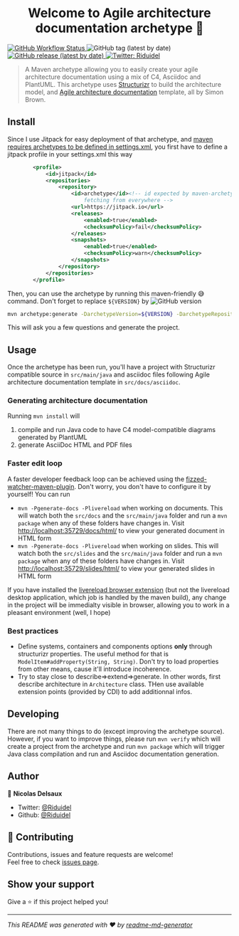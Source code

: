 <h1 align="center">Welcome to Agile architecture documentation archetype 👋</h1>
<p>
	<a href="https://github.com/Riduidel/agile-architecture-documentation-system/actions?query=workflow%3A%22Java+CI+with+Maven%22">
<img alt="GitHub Workflow Status" src="https://img.shields.io/github/workflow/status/Riduidel/agile-architecture-documentation-system/Java CI with Maven">
	</a>
	<img alt="GitHub tag (latest by date)" src="https://img.shields.io/github/v/tag/Riduidel/agile-architecture-documentation-system">
  <a href="https://github.com/Riduidel/agile-architecture-documentation-system/releases" target="_blank">
		<img alt="GitHub release (latest by date)" src="https://img.shields.io/github/v/release/Riduidel/agile-architecture-documentation-system">
	</a>

  <a href="https://twitter.com/Riduidel" target="_blank">
    <img alt="Twitter: Riduidel" src="https://img.shields.io/twitter/follow/Riduidel.svg?style=social" />
  </a>
</p>

> A Maven archetype allowing you to easily create your agile architecture documentation using a mix of C4, Asciidoc and PlantUML. This archetype uses [Structurizr](https://github.com/structurizr/java/) to build the architecture model, and [Agile architecture documentation](http://www.codingthearchitecture.com/2016/05/31/agile_software_architecture_documentation.html) template, all by Simon Brown.

## Install

Since I use Jitpack for easy deployment of that archetype, and [maven requires archetypes to be defined in settings.xml](http://maven.apache.org/archetype/maven-archetype-plugin/archetype-repository.html), you first have to define a jitpack profile in your settings.xml this way

```xml
		<profile>
			<id>jitpack</id>
			<repositories>
				<repository>
					<id>archetype</id><!-- id expected by maven-archetype-plugin to avoid 
						fetching from everywhere -->
					<url>https://jitpack.io</url>
					<releases>
						<enabled>true</enabled>
						<checksumPolicy>fail</checksumPolicy>
					</releases>
					<snapshots>
						<enabled>true</enabled>
						<checksumPolicy>warn</checksumPolicy>
					</snapshots>
				</repository>
			</repositories>
		</profile>
```

Then, you can use the archetype by running this maven-friendly 😅command.
Don't forget to replace `${VERSION}` by ![GitHub version](https://badge.fury.io/gh/Riduidel%2Fagile-architecture-documentation-system.svg)

```sh
mvn archetype:generate -DarchetypeVersion=${VERSION} -DarchetypeRepository=https://jitpack.io -DarchetypeGroupId=com.github.Riduidel.agile-architecture-documentation-system -DarchetypeArtifactId=archetype -Pjitpack
```

This will ask you a few questions and generate the project.

## Usage

Once the archetype has been run, you'll have a project with Structurizr compatible source in `src/main/java`
and asciidoc files following Agile architecture documentation template in `src/docs/asciidoc`.

### Generating architecture documentation
Running `mvn install` will 

1. compile and run Java code to have C4 model-compatible diagrams generated by PlantUML
1. generate AsciiDoc HTML and PDF files

### Faster edit loop
A faster developer feedback loop can be achieved using the [fizzed-watcher-maven-plugin](https://github.com/fizzed/maven-plugins).
Don't worry, you don't have to configure it by yourself!
You can run

* `mvn -Pgenerate-docs -Plivereload` when working on documents.
This will watch both the `src/docs` and the `src/main/java` folder and run a `mvn package` when any of these folders have changes in.
Visit [http://localhost:35729/docs/html/](http://localhost:35729/docs/html/) to view your generated document in HTML form
* `mvn -Pgenerate-docs -Plivereload` when working on slides.
This will watch both the `src/slides` and the `src/main/java` folder and run a `mvn package` when any of these folders have changes in.
Visit [http://localhost:35729/slides/html/](http://localhost:35729/slides/html/) to view your generated slides in HTML form

If you have installed the [livereload browser extension](http://livereload.com/extensions/) (but not the livereload desktop application, which job is handled by the maven build), any change in the project will be immedialty visible in browser, allowing you to work in a pleasant environment (well, I hope)

### Best practices
* Define systems, containers and components options **only** through structurizr properties. 
The useful method for that is `ModelItem#addProperty(String, String)`. Don't try to load properties from other means, cause it'll introduce incoherence.
* Try to stay close to describe=>extend=>generate. In other words, first describe architecture in `Architecture` class. THen use available extension points (provided by CDI) to add additionnal infos.

## Developing
There are not many things to do (except improving the archetype source).
However, if you want to improve things, 
please run `mvn verify` which will create a project from the archetype and 
run `mvn package` which will trigger Java class compilation and run and Asciidoc documentation generation.

## Author

👤 **Nicolas Delsaux**

* Twitter: [@Riduidel](https://twitter.com/Riduidel)
* Github: [@Riduidel](https://github.com/Riduidel)

## 🤝 Contributing

Contributions, issues and feature requests are welcome!<br />Feel free to check [issues page](https://github.com/Riduidel/agile-architecture-documentation-system/issues).

## Show your support

Give a ⭐️ if this project helped you!

***
_This README was generated with ❤️ by [readme-md-generator](https://github.com/kefranabg/readme-md-generator)_